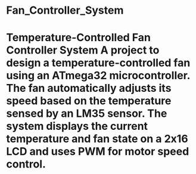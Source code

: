 # Fan_Controller_System
# Temperature-Controlled Fan Controller System  A project to design a temperature-controlled fan using an ATmega32 microcontroller. The fan automatically adjusts its speed based on the temperature sensed by an LM35 sensor. The system displays the current temperature and fan state on a 2x16 LCD and uses PWM for motor speed control.
